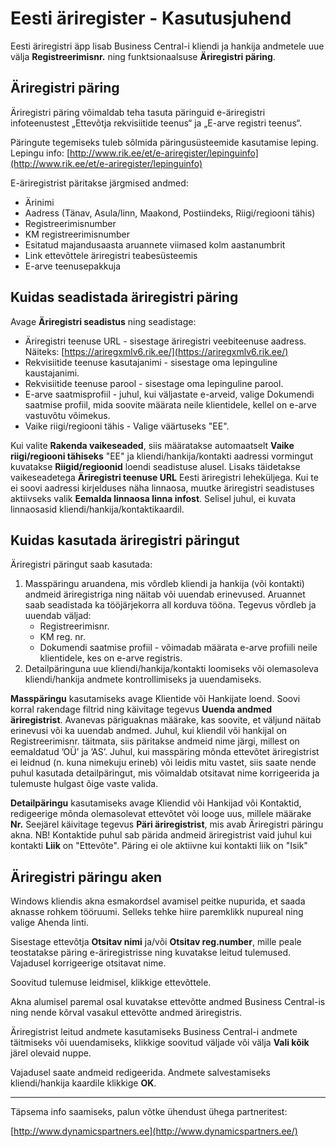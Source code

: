 ---
---
# Eesti äriregister - Kasutusjuhend

Eesti äriregistri äpp lisab Business Central-i kliendi ja hankija andmetele uue välja **Registreerimisnr.** ning funktsionaalsuse **Äriregistri päring**.

## Äriregistri päring

Äriregistri päring võimaldab teha tasuta päringuid e-äriregistri infoteenustest „Ettevõtja rekvisiitide teenus“ ja „E-arve registri teenus“.

Päringute tegemiseks tuleb sõlmida päringusüsteemide kasutamise leping. Lepingu info: [http://www.rik.ee/et/e-ariregister/lepinguinfo](http://www.rik.ee/et/e-ariregister/lepinguinfo)

E-äriregistrist päritakse järgmised andmed:

-   Ärinimi
-   Aadress (Tänav, Asula/linn, Maakond, Postiindeks, Riigi/regiooni tähis)
-   Registreerimisnumber
-   KM registreerimisnumber
-   Esitatud majandusaasta aruannete viimased kolm aastanumbrit
-   Link ettevõttele äriregistri teabesüsteemis
-   E-arve teenusepakkuja

## Kuidas seadistada äriregistri päring

Avage **Äriregistri seadistus** ning seadistage:

-   Äriregistri teenuse URL - sisestage äriregistri veebiteenuse aadress. Näiteks: [https://ariregxmlv6.rik.ee/](https://ariregxmlv6.rik.ee/)
-   Rekvisiitide teenuse kasutajanimi - sisestage oma lepinguline kaustajanimi.
-   Rekvisiitide teenuse parool - sisestage oma lepinguline parool.
-   E-arve saatmisprofiil - juhul, kui väljastate e-arveid, valige Dokumendi saatmise profiil, mida soovite määrata neile klientidele, kellel on e-arve vastuvõtu võimekus.
-	Vaike riigi/regiooni tähis - Valige väärtuseks "EE".

Kui valite **Rakenda vaikeseaded**, siis määratakse automaatselt **Vaike riigi/regiooni tähiseks** "EE" ja kliendi/hankija/kontakti aadressi vormingut kuvatakse 
**Riigid/regioonid** loendi seadistuse alusel. Lisaks täidetakse vaikeseadetega **Äriregistri teenuse URL** Eesti äriregistri leheküljega.
Kui te ei soovi aadressi kirjelduses näha linnaosa, muutke äriregistri seadistuses aktiivseks valik **Eemalda linnaosa linna infost**. Selisel juhul, ei kuvata linnaosasid kliendi/hankija/kontaktikaardil.


## Kuidas kasutada äriregistri päringut

Äriregistri päringut saab kasutada:

1.  Masspäringu aruandena, mis võrdleb kliendi ja hankija (või kontakti) andmeid äriregistriga ning näitab või uuendab erinevused. Aruannet saab seadistada ka tööjärjekorra all korduva tööna. Tegevus võrdleb ja uuendab väljad:
    -   Registreerimisnr.
    -   KM reg. nr.
    -   Dokumendi saatmise profiil - võimadab määrata e-arve profiili neile klientidele, kes on e-arve registris.
2.  Detailpäringuna uue kliendi/hankija/kontakti loomiseks või olemasoleva kliendi/hankija andmete kontrollimiseks ja uuendamiseks.

**Masspäringu** kasutamiseks avage Klientide või Hankijate loend. Soovi korral rakendage filtrid ning käivitage tegevus **Uuenda andmed äriregistrist**. Avanevas päriguaknas määrake, kas soovite, et väljund näitab erinevusi või ka uuendab andmed. Juhul, kui kliendil või hankijal on Registreerimisnr. täitmata, siis päritakse andmeid nime järgi, millest on eemaldatud ’OÜ’ ja ’AS’. Juhul, kui masspäring mõnda ettevõtet äriregistrist ei leidnud (n. kuna nimekuju erineb) või leidis mitu vastet, siis saate nende puhul kasutada detailpäringut, mis võimaldab otsitavat nime korrigeerida ja tulemuste hulgast õige vaste valida.

**Detailpäringu** kasutamiseks avage Kliendid või Hankijad või Kontaktid, redigeerige mõnda olemasolevat ettevõtet või looge uus, millele määrake **Nr.** Seejärel käivitage tegevus **Päri äriregistrist**, mis avab Äriregistri päringu akna.
NB! Kontaktide puhul sab pärida andmeid äriregistrist vaid juhul kui kontakti **Liik** on "Ettevõte". Päring ei ole aktiivne kui kontakti liik on "Isik"

## Äriregistri päringu aken

Windows kliendis akna esmakordsel avamisel peitke nupurida, et saada aknasse rohkem tööruumi. Selleks tehke hiire paremklikk nupureal ning valige Ahenda linti.

Sisestage ettevõtja **Otsitav nimi** ja/või **Otsitav reg.number**, mille peale teostatakse päring e-äriregistrisse ning kuvatakse leitud tulemused. Vajadusel korrigeerige otsitavat nime.

Soovitud tulemuse leidmisel, klikkige ettevõttele.

Akna alumisel paremal osal kuvatakse ettevõtte andmed Business Central-is ning nende kõrval vasakul ettevõtte andmed äriregistris.

Äriregistrist leitud andmete kasutamiseks Business Central-i andmete täitmiseks või uuendamiseks, klikkige soovitud väljade või välja **Vali kõik** järel olevaid nuppe.

Vajadusel saate andmeid redigeerida. Andmete salvestamiseks kliendi/hankija kaardile klikkige **OK**.

----------

Täpsema info saamiseks, palun võtke ühendust ühega partneritest:

[http://www.dynamicspartners.ee](http://www.dynamicspartners.ee/)
